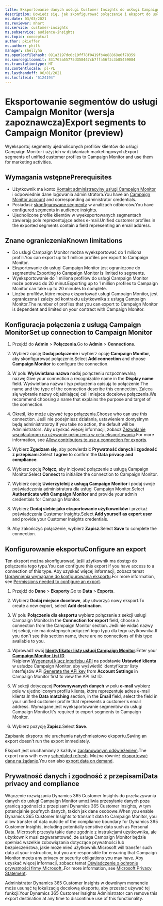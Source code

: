 ```yaml
---
title: Eksportowanie danych usługi Customer Insights do usługi Campaign Monitor
description: Dowiedz się, jak skonfigurować połączenie i eksport do usługi Campaign Monitor.
ms.date: 03/03/2021
ms.reviewer: mhart
ms.service: customer-insights
ms.subservice: audience-insights
ms.topic: conceptual
author: pkieffer
ms.author: philk
manager: shellyha
ms.openlocfilehash: 091a3197dc0c19ff78f0419fb4e88868e0f78359
ms.sourcegitcommit: 831765a55775d358447cb7ffa56f2c3b85459084
ms.translationtype: HT
ms.contentlocale: pl-PL
ms.lasthandoff: 06/01/2021
ms.locfileid: "6124194"
---
```

# <a name="export-segments-to-campaign-monitor-preview"></a><span data-ttu-id="c75f5-103">Eksportowanie segmentów do usługi Campaign Monitor (wersja zapoznawcza)</span><span class="sxs-lookup"><span data-stu-id="c75f5-103">Export segments to Campaign Monitor (preview)</span></span>

<span data-ttu-id="c75f5-104">Wyeksportuj segmenty ujednoliconych profilów klientów do usługi Campaign Monitor i użyj ich w działaniach marketingowych.</span><span class="sxs-lookup"><span data-stu-id="c75f5-104">Export segments of unified customer profiles to Campaign Monitor and use them for marketing activities.</span></span>

## <a name="prerequisites"></a><span data-ttu-id="c75f5-105">Wymagania wstępne</span><span class="sxs-lookup"><span data-stu-id="c75f5-105">Prerequisites</span></span>

-   <span data-ttu-id="c75f5-106">Użytkownik ma konto [Kontakt administracyjny usługi Campaign Monitor](https://www.campaignmonitor.com/) i odpowiednie dane logowania administratora.</span><span class="sxs-lookup"><span data-stu-id="c75f5-106">You have an [Campaign Monitor account](https://www.campaignmonitor.com/) and corresponding administrator credentials.</span></span>
-   <span data-ttu-id="c75f5-107">Posiadasz [skonfigurowane segmenty](segments.md) w analizach odbiorców.</span><span class="sxs-lookup"><span data-stu-id="c75f5-107">You have [configured segments](segments.md) in audience insights.</span></span>
-   <span data-ttu-id="c75f5-108">Ujednolicone profile klientów w wyeksportowanych segmentach zawierają pole reprezentujące adres e-mail.</span><span class="sxs-lookup"><span data-stu-id="c75f5-108">Unified customer profiles in the exported segments contain a field representing an email address.</span></span>

## <a name="known-limitations"></a><span data-ttu-id="c75f5-109">Znane ograniczenia</span><span class="sxs-lookup"><span data-stu-id="c75f5-109">Known limitations</span></span>

- <span data-ttu-id="c75f5-110">Do usługi Campaign Monitor można wyeksportować do 1 miliona profili.</span><span class="sxs-lookup"><span data-stu-id="c75f5-110">You can export up to 1 million profiles per export to Campaign Monitor.</span></span>
- <span data-ttu-id="c75f5-111">Eksportowanie do usługi Campaign Monitor jest ograniczone do segmentów.</span><span class="sxs-lookup"><span data-stu-id="c75f5-111">Exporting to Campaign Monitor is limited to segments.</span></span>
- <span data-ttu-id="c75f5-112">Wyeksportowanie do 1 miliona profilów do usługi Campaign Monitor może potrwać do 20 minut.</span><span class="sxs-lookup"><span data-stu-id="c75f5-112">Exporting up to 1 million profiles to Campaign Monitor can take up to 20 minutes to complete.</span></span> 
- <span data-ttu-id="c75f5-113">Liczba profilów, które można eksportować usługi Campaign Monitor, jest ograniczona i zależy od kontraktu użytkownika z usługą Campaign Monitor.</span><span class="sxs-lookup"><span data-stu-id="c75f5-113">The number of profiles that you can export to Campaign Monitor is dependent and limited on your contract with Campaign Monitor.</span></span>

## <a name="set-up-connection-to-campaign-monitor"></a><span data-ttu-id="c75f5-114">Konfiguracja połączenia z usługą Campaign Monitor</span><span class="sxs-lookup"><span data-stu-id="c75f5-114">Set up connection to Campaign Monitor</span></span>

1. <span data-ttu-id="c75f5-115">Przejdź do **Admin** > **Połączenia**.</span><span class="sxs-lookup"><span data-stu-id="c75f5-115">Go to **Admin** > **Connections**.</span></span>

1. <span data-ttu-id="c75f5-116">Wybierz opcję **Dodaj połączenie** i wybierz opcję **Campaign Monitor**, aby skonfigurować połączenie.</span><span class="sxs-lookup"><span data-stu-id="c75f5-116">Select **Add connection** and choose **Campaign Monitor** to configure the connection.</span></span>

1. <span data-ttu-id="c75f5-117">W polu **Wyświetlana nazwa** nadaj połączeniu rozpoznawalną nazwę.</span><span class="sxs-lookup"><span data-stu-id="c75f5-117">Give your connection a recognizable name in the **Display name** field.</span></span> <span data-ttu-id="c75f5-118">Wyświetlana nazwa i typ połączenia opisują to połączenie.</span><span class="sxs-lookup"><span data-stu-id="c75f5-118">The name and the type of the connection describe this connection.</span></span> <span data-ttu-id="c75f5-119">Zaleca się wybranie nazwy objaśniającej cel i miejsce docelowe połączenia.</span><span class="sxs-lookup"><span data-stu-id="c75f5-119">We recommend choosing a name that explains the purpose and target of the connection.</span></span>

1. <span data-ttu-id="c75f5-120">Określ, kto może używać tego połączenia.</span><span class="sxs-lookup"><span data-stu-id="c75f5-120">Choose who can use this connection.</span></span> <span data-ttu-id="c75f5-121">Jeśli nie podejmiesz działania, ustawieniem domyślnym będą administratorzy.</span><span class="sxs-lookup"><span data-stu-id="c75f5-121">If you take no action, the default will be Administrators.</span></span> <span data-ttu-id="c75f5-122">Aby uzyskać więcej informacji, zobacz [Zezwalanie współautorom na używanie połączenia w celu eksportowania](connections.md#allow-contributors-to-use-a-connection-for-exports).</span><span class="sxs-lookup"><span data-stu-id="c75f5-122">For more information, see [Allow contributors to use a connection for exports](connections.md#allow-contributors-to-use-a-connection-for-exports).</span></span>

1. <span data-ttu-id="c75f5-123">Wybierz **Zgadzam się**, aby potwierdzić **Prywatność danych i zgodność z przepisami**.</span><span class="sxs-lookup"><span data-stu-id="c75f5-123">Select **I agree** to confirm the **Data privacy and compliance**.</span></span>

1. <span data-ttu-id="c75f5-124">Wybierz opcję **Połącz**, aby inicjować połączenie z usługą Campaign Monitor.</span><span class="sxs-lookup"><span data-stu-id="c75f5-124">Select **Connect** to initialize the connection to Campaign Monitor.</span></span>

1. <span data-ttu-id="c75f5-125">Wybierz opcję **Uwierzytelnij z usługą Campaign Monitor** i podaj swoje poświadczenia administratora dla usługi Campaign Monitor.</span><span class="sxs-lookup"><span data-stu-id="c75f5-125">Select **Authenticate with Campaign Monitor** and provide your admin credentials for Campaign Monitor.</span></span>

1. <span data-ttu-id="c75f5-126">Wybierz **Dodaj siebie jako eksportowanie użytkowników** i przekaż poświadczenia Customer Insights.</span><span class="sxs-lookup"><span data-stu-id="c75f5-126">Select **Add yourself as export user** and provide your Customer Insights credentials.</span></span>

1. <span data-ttu-id="c75f5-127">Aby zakończyć połączenie, wybierz **Zapisz**.</span><span class="sxs-lookup"><span data-stu-id="c75f5-127">Select **Save** to complete the connection.</span></span>

## <a name="configure-an-export"></a><span data-ttu-id="c75f5-128">Konfigurowanie eksportu</span><span class="sxs-lookup"><span data-stu-id="c75f5-128">Configure an export</span></span>

<span data-ttu-id="c75f5-129">Ten eksport można skonfigurować, jeśli użytkownik ma dostęp do połączenia tego typu.</span><span class="sxs-lookup"><span data-stu-id="c75f5-129">You can configure this export if you have access to a connection of this type.</span></span> <span data-ttu-id="c75f5-130">Aby uzyskać więcej informacji, zobacz temat [Uprawnienia wymagane do konfigurowania eksportu](export-destinations.md#set-up-a-new-export).</span><span class="sxs-lookup"><span data-stu-id="c75f5-130">For more information, see [Permissions needed to configure an export](export-destinations.md#set-up-a-new-export).</span></span>

1. <span data-ttu-id="c75f5-131">Przejdź do **Dane** > **Eksporty**.</span><span class="sxs-lookup"><span data-stu-id="c75f5-131">Go to **Data** > **Exports**.</span></span>

1. <span data-ttu-id="c75f5-132">Wybierz **Dodaj miejsce docelowe**, aby utworzyć nowy eksport.</span><span class="sxs-lookup"><span data-stu-id="c75f5-132">To create a new export, select **Add destination**.</span></span>

1. <span data-ttu-id="c75f5-133">W polu **Połączenie dla eksportu** wybierz połączenie z sekcji usługi Campaign Monitor.</span><span class="sxs-lookup"><span data-stu-id="c75f5-133">In the **Connection for export** field, choose a connection from the Campaign Monitor section.</span></span> <span data-ttu-id="c75f5-134">Jeśli nie widać nazwy tej sekcji, nie ma dostępnych połączeń tego typu dla tego użytkownika.</span><span class="sxs-lookup"><span data-stu-id="c75f5-134">If you don't see this section name, there are no connections of this type available to you.</span></span>

1. <span data-ttu-id="c75f5-135">Wprowadź swój [**Identyfikator listy usługi Campaign Monitor**](https://www.campaignmonitor.com/api/getting-started/#your-list-id).</span><span class="sxs-lookup"><span data-stu-id="c75f5-135">Enter your [**Campaign Monitor List ID**](https://www.campaignmonitor.com/api/getting-started/#your-list-id).</span></span>    
   <span data-ttu-id="c75f5-136">Najpierw [Wygeneruj klucz interfejsu API](https://www.campaignmonitor.com/api/getting-started/) na podstawie **Ustawień klienta** w usłudze Campaign Monitor, aby wyświetlić identyfikator listy interfejsów API.</span><span class="sxs-lookup"><span data-stu-id="c75f5-136">[Generate the API key](https://www.campaignmonitor.com/api/getting-started/) from **Account Settings** in Campaign Monitor first to view the API list ID.</span></span>  

3. <span data-ttu-id="c75f5-137">W sekcji dotyczącej **Porównywanych danych** w polu **e-mail** wybierz pole w ujednoliconym profilu klienta, które reprezentuje adres e-mail klienta.</span><span class="sxs-lookup"><span data-stu-id="c75f5-137">In the **Data matching** section, in the **Email** field, select the field in your unified customer profile that represents a customer's email address.</span></span> <span data-ttu-id="c75f5-138">Wymagane jest wyeksportowanie segmentów do usługi Campaign Monitor.</span><span class="sxs-lookup"><span data-stu-id="c75f5-138">It's required to export segments to Campaign Monitor.</span></span>

1. <span data-ttu-id="c75f5-139">Wybierz pozycję **Zapisz**.</span><span class="sxs-lookup"><span data-stu-id="c75f5-139">Select **Save**.</span></span>

<span data-ttu-id="c75f5-140">Zapisanie eksportu nie uruchamia natychmiastowo eksportu.</span><span class="sxs-lookup"><span data-stu-id="c75f5-140">Saving an export doesn't run the export immediately.</span></span>

<span data-ttu-id="c75f5-141">Eksport jest uruchamiany z każdym [zaplanowanym odświeżeniem](system.md#schedule-tab).</span><span class="sxs-lookup"><span data-stu-id="c75f5-141">The export runs with every [scheduled refresh](system.md#schedule-tab).</span></span> <span data-ttu-id="c75f5-142">Można również [eksportować dane na żądanie](export-destinations.md#run-exports-on-demand).</span><span class="sxs-lookup"><span data-stu-id="c75f5-142">You can also [export data on demand](export-destinations.md#run-exports-on-demand).</span></span> 


## <a name="data-privacy-and-compliance"></a><span data-ttu-id="c75f5-143">Prywatność danych i zgodność z przepisami</span><span class="sxs-lookup"><span data-stu-id="c75f5-143">Data privacy and compliance</span></span>

<span data-ttu-id="c75f5-144">Włączenie rozwiązania Dynamics 365 Customer Insights do przekazywania danych do usługi Campaign Monitor umożliwia przesyłanie danych poza granicą zgodności z przepisami Dynamics 365 Customer Insights, w tym potencjalnie poufnych danych, takich jak dane osobowe.</span><span class="sxs-lookup"><span data-stu-id="c75f5-144">When you enable Dynamics 365 Customer Insights to transmit data to Campaign Monitor, you allow transfer of data outside of the compliance boundary for Dynamics 365 Customer Insights, including potentially sensitive data such as Personal Data.</span></span> <span data-ttu-id="c75f5-145">Microsoft przesyła takie dane zgodnie z instrukcjami użytkownika, ale użytkownik musi zagwarantować, że usługa Campaign Monitor będzie spełniać wszelkie zobowiązania dotyczące prywatności lub bezpieczeństwa, jakie może mieć użytkownik.</span><span class="sxs-lookup"><span data-stu-id="c75f5-145">Microsoft will transfer such data at your instruction, but you are responsible for ensuring that Campaign Monitor meets any privacy or security obligations you may have.</span></span> <span data-ttu-id="c75f5-146">Aby uzyskać więcej informacji, zobacz temat [Oświadczenie o ochronie prywatności firmy Microsoft.](https://go.microsoft.com/fwlink/?linkid=396732).</span><span class="sxs-lookup"><span data-stu-id="c75f5-146">For more information, see [Microsoft Privacy Statement](https://go.microsoft.com/fwlink/?linkid=396732).</span></span>

<span data-ttu-id="c75f5-147">Administrator Dynamics 365 Customer Insights w dowolnym momencie może usunąć tę lokalizację docelową eksportu, aby przestać używać tej funkcji.</span><span class="sxs-lookup"><span data-stu-id="c75f5-147">Your Dynamics 365 Customer Insights Administrator can remove this export destination at any time to discontinue use of this functionality.</span></span>

